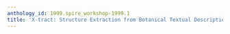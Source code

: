 ```yaml
---
anthology_id: 1999.spire_workshop-1999.1
title: 'X-tract: Structure Extraction from Botanical Textual Descriptions'
---
```


